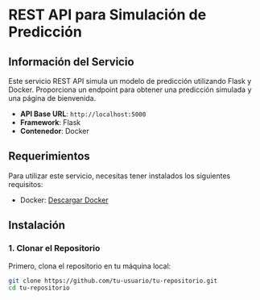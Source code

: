 # REST API para Simulación de Predicción

## Información del Servicio

Este servicio REST API simula un modelo de predicción utilizando Flask y Docker. Proporciona un endpoint para obtener una predicción simulada y una página de bienvenida.

- **API Base URL**: `http://localhost:5000`
- **Framework**: Flask
- **Contenedor**: Docker

## Requerimientos

Para utilizar este servicio, necesitas tener instalados los siguientes requisitos:

- Docker: [Descargar Docker](https://www.docker.com/products/docker-desktop)

## Instalación

### 1. Clonar el Repositorio

Primero, clona el repositorio en tu máquina local:

```bash
git clone https://github.com/tu-usuario/tu-repositorio.git
cd tu-repositorio
